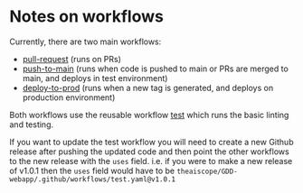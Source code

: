 # Notes on workflows

Currently, there are two main workflows:

- [pull-request](/.github/workflows/pull-request.yaml) (runs on PRs)
- [push-to-main](/.github/workflows/push-to-main.yaml) (runs when code is pushed to main or PRs are merged to main, and deploys in test environment)
- [deploy-to-prod](/.github/workflows/deploy-to-prod.yaml) (runs when a new tag is generated, and deploys on production environment)

Both workflows use the reusable workflow [test](/.github/workflows/test.yaml) which runs the basic linting and testing.

If you want to update the test workflow you will need to create a new Github release after pushing the updated code and then point the other workflows to the new release with the `uses` field.
i.e. if you were to make a new release of v1.0.1 then the `uses` field would have to be `theaiscope/GDD-webapp/.github/workflows/test.yaml@v1.0.1`
